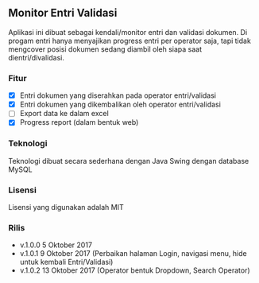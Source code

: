## Monitor Entri Validasi
Aplikasi ini dibuat sebagai kendali/monitor entri dan validasi dokumen. Di progam entri hanya menyajikan progress entri per operator saja, tapi tidak mengcover posisi dokumen sedang diambil oleh siapa saat dientri/divalidasi.

### Fitur
- [x] Entri dokumen yang diserahkan pada operator entri/validasi
- [x] Entri dokumen yang dikembalikan oleh operator entri/validasi
- [ ] Export data ke dalam excel
- [x] Progress report (dalam bentuk web)

### Teknologi
Teknologi dibuat secara sederhana dengan Java Swing dengan database MySQL

### Lisensi
Lisensi yang digunakan adalah MIT

### Rilis
- v.1.0.0   5 Oktober 2017
- v.1.0.1   9 Oktober 2017 (Perbaikan halaman Login, navigasi menu, hide untuk kembali Entri/Validasi)
- v.1.0.2   13 Oktober 2017 (Operator bentuk Dropdown, Search Operator)
